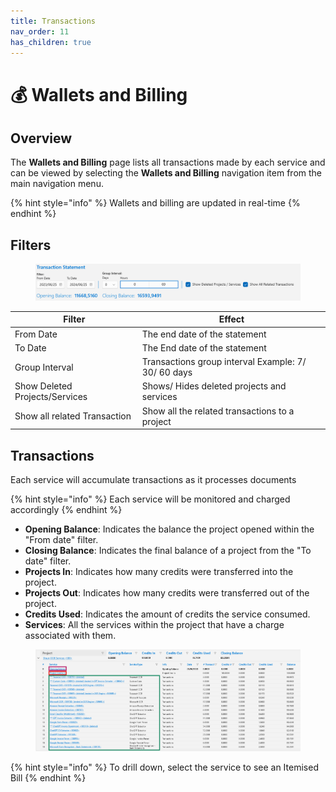 ```yaml
---
title: Transactions
nav_order: 11
has_children: true
---
```


# 💰 Wallets and Billing

## Overview

The **Wallets and Billing** page lists all transactions made by each service and can be viewed by selecting the **Wallets and Billing** navigation item from the main navigation menu.

{% hint style="info" %}
Wallets and billing are updated in real-time
{% endhint %}

## Filters

<figure><img src=".gitbook/assets/image (4).png" alt=""><figcaption></figcaption></figure>

| Filter                         | Effect                                              |
| ------------------------------ | --------------------------------------------------- |
| From Date                      | The end date of the statement                       |
| To Date                        | The End date of the statement                       |
| Group Interval                 | Transactions group interval Example: 7/ 30/ 60 days |
| Show Deleted Projects/Services | Shows/ Hides deleted projects  and services         |
| Show all related Transaction   | Show all the related transactions to a project      |

## Transactions

Each service will accumulate transactions as it processes documents

{% hint style="info" %}
Each service will be monitored and charged accordingly
{% endhint %}

* **Opening Balance**: Indicates the balance the project opened within the "From date" filter.
* **Closing Balance**: Indicates the final balance of a project from the "To date" filter.
* **Projects In**: Indicates how many credits were transferred into the project.
* **Projects Out**: Indicates how many credits were transferred out of the project.
* **Credits Used**: Indicates the amount of credits the service consumed.
* **Services**: All the services within the project that have a charge associated with them.

<figure><img src=".gitbook/assets/image (1) (1) (1).png" alt=""><figcaption></figcaption></figure>

{% hint style="info" %}
To drill down, select the service to see an Itemised Bill
{% endhint %}
